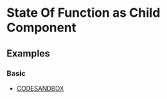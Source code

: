 # State Of Function as Child Component

## Examples

### Basic
- [CODESANDBOX](https://codesandbox.io/s/3r14j038p6)
